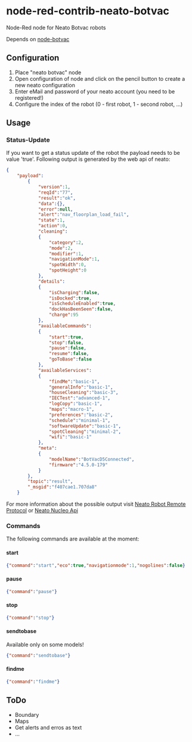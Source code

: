 # node-red-contrib-neato-botvac
Node-Red node for Neato Botvac robots

Depends on [node-botvac](https://www.npmjs.com/package/node-botvac)

## Configuration

1. Place "neato botvac" node
2. Open configuration of node and click on the pencil button to create a new neato configuration
3. Enter eMail and password of your neato account (you need to be registered!)
4. Configure the index of the robot (0 - first robot, 1 - second robot, ...)

## Usage

### Status-Update
If you want to get a status update of the robot the payload needs to be value 'true'.
Following output is generated by the web api of neato:
```json
{
	"payload":
		{
			"version":1,
			"reqId":"77",
			"result":"ok",
			"data":{},
			"error":null,
			"alert":"nav_floorplan_load_fail",
			"state":1,
			"action":0,
			"cleaning":
			{
				"category":2,
				"mode":2,
				"modifier":1,
				"navigationMode":1,
				"spotWidth":0,
				"spotHeight":0
			},
			"details":
			{
				"isCharging":false,
				"isDocked":true,
				"isScheduleEnabled":true,
				"dockHasBeenSeen":false,
				"charge":95
			},
			"availableCommands":
			{
				"start":true,
				"stop":false,
				"pause":false,
				"resume":false,
				"goToBase":false
			},
			"availableServices":
			{
				"findMe":"basic-1",
				"generalInfo":"basic-1",
				"houseCleaning":"basic-3",
				"IECTest":"advanced-1",
				"logCopy":"basic-1",
				"maps":"macro-1",
				"preferences":"basic-2",
				"schedule":"minimal-1",
				"softwareUpdate":"basic-1",
				"spotCleaning":"minimal-2",
				"wifi":"basic-1"
			},
			"meta":
			{
				"modelName":"BotVacD5Connected",
				"firmware":"4.5.0-179"
			}
		},
		"topic":"result",
		"_msgid":"f407cae1.707da8"
	}
```

For more information about the possible output visit [Neato Robot Remote Protocol](https://developers.neatorobotics.com/api/robot-remote-protocol)
or [Neato Nucleo Api](https://developers.neatorobotics.com/api/nucleo)

### Commands
The following commands are available at the moment:
#### start
```json
{"command":"start","eco":true,"navigationmode":1,"nogolines":false}
```
#### pause
```json
{"command":"pause"}
```
#### stop
```json
{"command":"stop"}
```
#### sendtobase
Available only on some models!
```json
{"command":"sendtobase"}
```
#### findme
```json
{"command":"findme"}
```

## ToDo
* Boundary
* Maps
* Get alerts and erros as text
* ... 